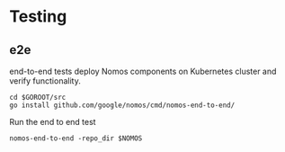 # Testing

## e2e

end-to-end tests deploy Nomos components on Kubernetes cluster
and verify functionality.

```shell
cd $GOROOT/src
go install github.com/google/nomos/cmd/nomos-end-to-end/
```

Run the end to end test

```shell
nomos-end-to-end -repo_dir $NOMOS
```
